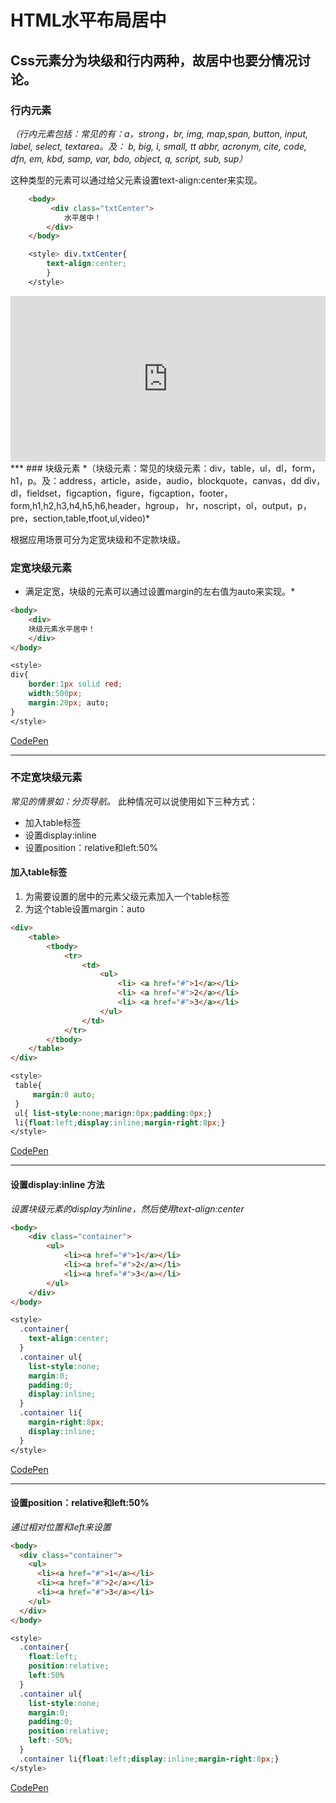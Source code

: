  

# HTML水平布局居中

## Css元素分为块级和行内两种，故居中也要分情况讨论。

### 行内元素

*（行内元素包括：常见的有：a，strong，br, img, map,span, button, input, label, select, textarea。及： b, big, i, small, tt
abbr, acronym, cite, code, dfn, em, kbd,  samp, var, bdo,  object, q, script, sub, sup）*

这种类型的元素可以通过给父元素设置text-align:center来实现。

```HTML
    <body>
         <div class="txtCenter">
            水平居中！
        </div>        
    </body>
```
```CSS
    <style> div.txtCenter{
        text-align:center;
        }
    </style>
```
<iframe height='265' scrolling='no' title='RGvJBJ' src='http://codepen.io/joesnail/embed/RGvJBJ/?height=265&theme-id=dark&default-tab=html,result&embed-version=2' frameborder='no' allowtransparency='true' allowfullscreen='true' style='width: 100%;'>See the Pen <a href='http://codepen.io/joesnail/pen/RGvJBJ/'>RGvJBJ</a> by joe (<a href='http://codepen.io/joesnail'>@joesnail</a>) on <a href='http://codepen.io'>CodePen</a>.
</iframe>
***
### 块级元素
*（块级元素：常见的块级元素：div，table，ul，dl，form，h1，p。及：address，article，aside，audio，blockquote，canvas，dd
div，dl，fieldset，figcaption，figure，figcaption，footer，form,h1,h2,h3,h4,h5,h6,header，hgroup，
hr，noscript，ol，output，p，pre，section,table,tfoot,ul,video)*

根据应用场景可分为定宽块级和不定款块级。

### 定宽块级元素
* 满足定宽，块级的元素可以通过设置margin的左右值为auto来实现。*
```HTML
<body>
    <div>
    块级元素水平居中！
    </div>
</body>
```
```CSS
<style>
div{
    border:1px solid red;
    width:500px;
    margin:20px; auto;
}
</style>
```
[CodePen](http://codepen.io/joesnail/pen/XjOYOp?editors=1010)
***
### 不定宽块级元素
*常见的情景如：分页导航。*
此种情况可以说使用如下三种方式：
* 加入table标签
* 设置display:inline
* 设置position：relative和left:50%
#### 加入table标签
1. 为需要设置的居中的元素父级元素加入一个table标签
2. 为这个table设置margin：auto
```HTML
<div>
    <table>
        <tbody>
            <tr>
                <td> 
                    <ul>
                        <li> <a href="#">1</a></li>
                        <li> <a href="#">2</a></li>
                        <li> <a href="#">3</a></li>
                    </ul>
                </td>
            </tr>
        </tbody>
    </table>
</div>
```
```CSS
<style>
 table{
     margin:0 auto;
 }
 ul{ list-style:none;marign:0px;padding:0px;}
 li{float:left;display:inline;margin-right:8px;}
</style>
```
[CodePen](http://codepen.io/joesnail/pen/kkVpmk)
***
#### 设置display:inline 方法
*设置块级元素的display为inline，然后使用text-align:center*
```HTML
<body>
    <div class="container">
        <ul>
            <li><a href="#">1</a></li>
            <li><a href="#">2</a></li>
            <li><a href="#">3</a></li>
        </ul>
    </div>
</body>
```
```CSS
<style>
  .container{
    text-align:center;
  }
  .container ul{
    list-style:none;
    margin:0;
    padding:0;
    display:inline;
  }
  .container li{
    margin-right:8px;
    display:inline;
  }
</style>
```
[CodePen](http://codepen.io/joesnail/pen/kkVpdk)
***
#### 设置position：relative和left:50%
*通过相对位置和left来设置*
```HTML
<body>
  <div class="container">
    <ul>
      <li><a href="#">1</a></li>
      <li><a href="#">2</a></li>
      <li><a href="#">3</a></li>
    </ul>
  </div>
</body>
```
```Css
<style>
  .container{
    float:left;
    position:relative;
    left:50%
  }
  .container ul{
    list-style:none;
    margin:0;
    padding:0;
    position:relative;
    left:-50%;
  }
  .container li{float:left;display:inline;margin-right:8px;}
</style>
```
[CodePen](http://codepen.io/joesnail/pen/xErJKP)


 <script async src="http://assets.codepen.io/assets/embed/ei.js"></script>